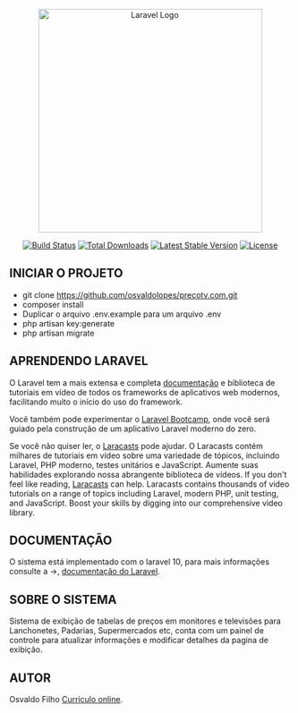 <p align="center"><a href="https://laravel.com" target="_blank"><img src="https://raw.githubusercontent.com/laravel/art/master/logo-lockup/5%20SVG/2%20CMYK/1%20Full%20Color/laravel-logolockup-cmyk-red.svg" width="400" alt="Laravel Logo"></a></p>

<p align="center">
<a href="https://github.com/laravel/framework/actions"><img src="https://github.com/laravel/framework/workflows/tests/badge.svg" alt="Build Status"></a>
<a href="https://packagist.org/packages/laravel/framework"><img src="https://img.shields.io/packagist/dt/laravel/framework" alt="Total Downloads"></a>
<a href="https://packagist.org/packages/laravel/framework"><img src="https://img.shields.io/packagist/v/laravel/framework" alt="Latest Stable Version"></a>
<a href="https://packagist.org/packages/laravel/framework"><img src="https://img.shields.io/packagist/l/laravel/framework" alt="License"></a>
</p>

## INICIAR O PROJETO

- git clone https://github.com/osvaldolopes/precotv.com.git
- composer install
- Duplicar o arquivo .env.example para um arquivo .env
- php artisan key:generate
- php artisan migrate

## APRENDENDO LARAVEL

O Laravel tem a mais extensa e completa [documentação](https://laravel.com/docs) e biblioteca de tutoriais em vídeo de todos os frameworks de aplicativos web modernos, facilitando muito o início do uso do framework.

Você também pode experimentar o [Laravel Bootcamp](https://bootcamp.laravel.com), onde você será guiado pela construção de um aplicativo Laravel moderno do zero.

Se você não quiser ler, o [Laracasts](https://laracasts.com) pode ajudar. O Laracasts contém milhares de tutoriais em vídeo sobre uma variedade de tópicos, incluindo Laravel, PHP moderno, testes unitários e JavaScript. Aumente suas habilidades explorando nossa abrangente biblioteca de vídeos.
If you don't feel like reading, [Laracasts](https://laracasts.com) can help. Laracasts contains thousands of video tutorials on a range of topics including Laravel, modern PHP, unit testing, and JavaScript. Boost your skills by digging into our comprehensive video library.

## DOCUMENTAÇÃO

O sistema está implementado com o laravel 10, para mais informações consulte a ->, [documentação do Laravel](https://laravel.com/docs/10.x).

## SOBRE O SISTEMA

Sistema de exibição de tabelas de preços em monitores e televisões para Lanchonetes, Padarias, Supermercados etc, conta com um painel de controle para atualizar informações e modificar detalhes da pagina de exibição.

## AUTOR

Osvaldo Filho [Curriculo online](https://osvaldofilho.netlify.app/).
